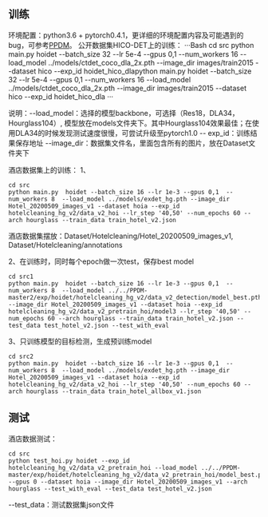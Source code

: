 ## 训练
环境配置：python3.6 + pytorch0.4.1，更详细的环境配置内容及可能遇到的bug，可参考[PPDM](https://km.sankuai.com/space/~fengqi06 "PPDM")。
公开数据集HICO-DET上的训练：
···Bash
cd src
python main.py  hoidet --batch_size 32 --lr 5e-4 --gpus 0,1  --num_workers 16  --load_model ../models/ctdet_coco_dla_2x.pth --image_dir images/train2015 --dataset hico --exp_id hoidet_hico_dlapython main.py  hoidet --batch_size 32 --lr 5e-4 --gpus 0,1  --num_workers 16  --load_model ../models/ctdet_coco_dla_2x.pth --image_dir images/train2015 --dataset hico --exp_id hoidet_hico_dla
···

说明：--load_model：选择的模型backbone，可选择（Res18，DLA34，Hourglass104）, 模型放在models文件夹下。其中Hourglass104效果最佳；在使用DLA34的时候发现测试速度很慢，可尝试升级至pytorch1.0
-- exp_id：训练结果保存地址
--image_dir：数据集文件名，里面包含所有的图片，放在Dataset文件夹下

酒店数据集上的训练：
1、


    cd src
    python main.py  hoidet --batch_size 16 --lr 1e-3 --gpus 0,1  --num_workers 8  --load_model ../models/exdet_hg.pth --image_dir Hotel_20200509_images_v1 --dataset hoia --exp_id hotelcleaning_hg_v2/data_v2_hoi --lr_step '40,50' --num_epochs 60 --arch hourglass --train_data train_hotel_v2.json
酒店数据集摆放：Dataset/Hotelcleaning/Hotel_20200509_images_v1, Dataset/Hotelcleaning/annotations

2、在训练时，同时每个epoch做一次test，保存best model


    cd src1
    python main.py  hoidet --batch_size 16 --lr 1e-3 --gpus 0,1  --num_workers 8  --load_model ../../PPDM-master2/exp/hoidet/hotelcleaning_hg_v2/data_v2_detection/model_best.pth --image_dir Hotel_20200509_images_v1 --dataset hoia --exp_id hotelcleaning_hg_v2/data_v2_pretrain_hoi/model3 --lr_step '40,50' --num_epochs 60 --arch hourglass --train_data train_hotel_v2.json --test_data test_hotel_v2.json --test_with_eval
3、只训练模型的目标检测，生成预训练model


    cd src2
    python main.py  hoidet --batch_size 16 --lr 1e-3 --gpus 0,1  --num_workers 8  --load_model ../models/exdet_hg.pth --image_dir Hotel_20200509_images_v1 --dataset hoia --exp_id hotelcleaning_hg_v2/data_v2_hoi --lr_step '40,50' --num_epochs 60 --arch hourglass --train_data train_hotel_allbox_v1.json
## 测试
酒店数据测试：


    cd src
    python test_hoi.py hoidet --exp_id hotelcleaning_hg_v2/data_v2_pretrain_hoi --load_model ../../PPDM-master/exp/hoidet/hotelcleaning_hg_v2/data_v2_pretrain_hoi/model_best.pth --gpus 0 --dataset hoia --image_dir Hotel_20200509_images_v1 --arch hourglass --test_with_eval --test_data test_hotel_v2.json
--test_data：测试数据集json文件
